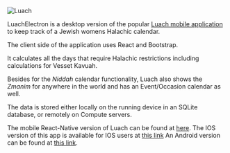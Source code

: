 ![Luach](https://user-images.githubusercontent.com/19853333/81861212-8f396300-9570-11ea-8d6b-d378ad6d321e.png 'Luach Logo')

LuachElectron is a desktop version of the popular [Luach mobile application](https://github.com/ComputeHalacha/Luach) to keep track of a Jewish womens Halachic calendar.

The client side of the application uses React and Bootstrap.

It calculates all the days that require Halachic restrictions including calculations for Vesset Kavuah.

Besides for the _Niddah_ calendar functionality, Luach also shows the _Zmanim_ for anywhere in the world and has an Event/Occasion calendar as well.

The data is stored either locally on the running device in an SQLite database, or remotely on Compute servers.

The mobile React-Native version of Luach can be found at [here](https://github.com/ComputeHalacha/Luach).
The IOS version of this app is available for IOS users at [this link](https://itunes.apple.com/us/app/luach/id1259500420)
An Android version can be found at [this link](https://play.google.com/store/apps/details?id=com.luachandroid).